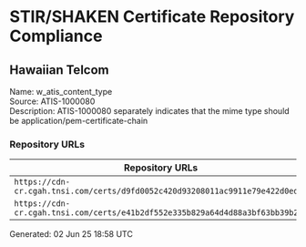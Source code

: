 # STIR/SHAKEN Certificate Repository Compliance

## Hawaiian Telcom

Name: w_atis_content_type\
Source: ATIS-1000080\
Description: ATIS-1000080 separately indicates that the mime type should be application/pem-certificate-chain
### Repository URLs

| Repository URLs | Not After |  Problems | Link |
|-----------------|-----------|-----------|------|
| `https://cdn-cr.cgah.tnsi.com/certs/d9fd0052c420d93208011ac9911e79e422d0edd4` | 23&#160;Jun&#160;24&#160;22:33&#160;UTC | true | [view](../../REPOS/fa7ab394d480f67ee0f441ab73092ab1bf0607c0/README.md) |
| `https://cdn-cr.cgah.tnsi.com/certs/e41b2df552e335b829a64d4d88a3bf63bb39b248` | 29&#160;May&#160;27&#160;09:35&#160;UTC | true | [view](../../REPOS/0fe87660a3b5ece1591698b0bf9f5873b929fc97/README.md) |


Generated: 02 Jun 25 18:58 UTC